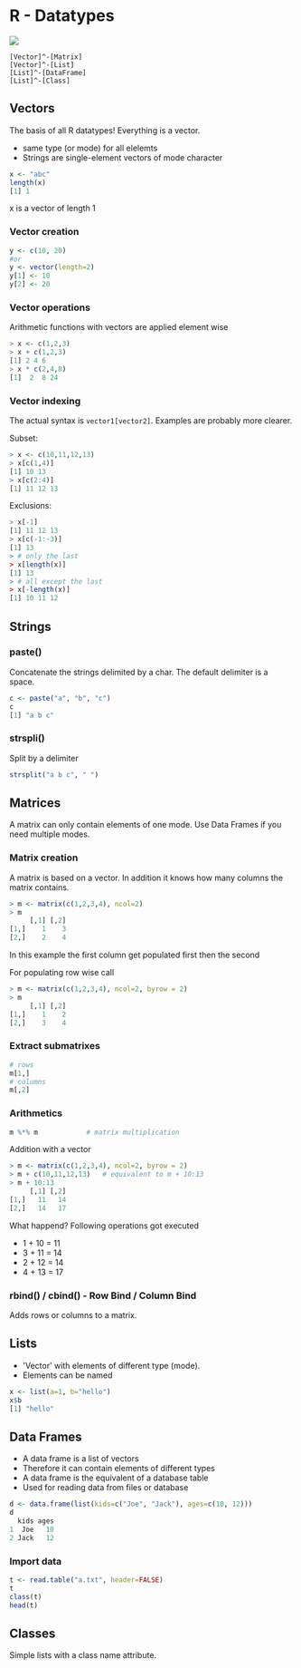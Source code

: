 # R - Datatypes


![](http://yuml.me/571e3e78)


```yuml
[Vector]^-[Matrix]
[Vector]^-[List]
[List]^-[DataFrame]
[List]^-[Class]
```


## Vectors

The basis of all R datatypes! Everything is a vector.


- same type (or mode) for all elelemts
- Strings are single-element vectors of mode character

```R
x <- "abc"
length(x)
[1] 1
```
x is a vector of length 1


### Vector creation

```R
y <- c(10, 20)
#or
y <- vector(length=2)
y[1] <- 10
y[2] <- 20
```


### Vector operations

Arithmetic functions with vectors are applied element wise


```R
> x <- c(1,2,3)
> x + c(1,2,3)
[1] 2 4 6
> x * c(2,4,8)
[1]  2  8 24

```


### Vector indexing

The actual syntax is ``vector1[vector2]``. Examples are probably more clearer.

Subset:

```R
> x <- c(10,11,12,13)
> x[c(1,4)]
[1] 10 13
> x[c(2:4)]
[1] 11 12 13
```


Exclusions:
```R
> x[-1]
[1] 11 12 13
> x[c(-1:-3)]
[1] 13
> # only the last
> x[length(x)]
[1] 13
> # all except the last
> x[-length(x)]
[1] 10 11 12

```



## Strings


### paste()

Concatenate the strings delimited by a char. The default delimiter is a space.

```R
c <- paste("a", "b", "c")
c
[1] "a b c"
```


### strspli()

Split by a delimiter

```R
strsplit("a b c", " ")
```


## Matrices

A matrix can only contain elements of one mode. Use Data Frames if you need multiple modes.


### Matrix creation


A matrix is based on a vector. In addition it knows how many columns the matrix contains.

```R
> m <- matrix(c(1,2,3,4), ncol=2)
> m
     [,1] [,2]
[1,]    1    3
[2,]    2    4
```
In this example the first column get populated first then the second


For populating row wise call

```R
> m <- matrix(c(1,2,3,4), ncol=2, byrow = 2)
> m
     [,1] [,2]
[1,]    1    2
[2,]    3    4
```


### Extract submatrixes

```R
# rows
m[1,]
# columns
m[,2]
```

### Arithmetics

```R
m %*% m            # matrix multiplication
```

Addition with a vector
```R
> m <- matrix(c(1,2,3,4), ncol=2, byrow = 2)
> m + c(10,11,12,13)   # equivalent to m + 10:13
> m + 10:13
     [,1] [,2]
[1,]   11   14
[2,]   14   17
```
What happend? Following operations got executed
- 1 + 10 = 11
- 3 + 11 = 14
- 2 + 12 = 14
- 4 + 13 = 17



### rbind() / cbind() - Row Bind / Column Bind

Adds rows or columns to a matrix. 



## Lists

- 'Vector' with elements of different type (mode).
- Elements can be named

```R
x <- list(a=1, b="hello")
x$b
[1] "hello"
```


## Data Frames

- A data frame is a list of vectors
- Therefore it can contain elements of different types
- A data frame is the equivalent of a database table
- Used for reading data from files or database


```R
d <- data.frame(list(kids=c("Joe", "Jack"), ages=c(10, 12)))
d
  kids ages
1  Joe   10
2 Jack   12
```


### Import data

```R
t <- read.table("a.txt", header=FALSE)
t
class(t)
head(t)
```

## Classes

Simple lists with a class name attribute.

